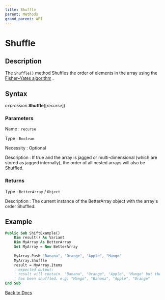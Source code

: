```yaml
---
title: Shuffle
parent: Methods
grand_parent: API
---
```


# Shuffle

## Description
The `Shuffle()` method Shuffles the order of elements in the array using the [Fisher–Yates algorithm](https://en.wikipedia.org/wiki/Fisher%E2%80%93Yates_shuffle#The_modern_algorithm) . 

## Syntax

*expression*.**Shuffle**([*recurse*])

### Parameters

Name 
: `recurse`

Type
: `Boolean`

Necessity
: Optional

Description
: If true and the array is jagged or multi-dimensional (which are stored as jagged internally), the order of all nested arrays will also be Shuffled.

### Returns

Type
: `BetterArray` / `Object`

Description
: The current instance of the BetterArray object with the array's order Shuffled.


## Example

```vb
Public Sub ShiftExample()
    Dim result() As Variant
    Dim MyArray As BetterArray
    Set MyArray = New BetterArray
    
    MyArray.Push "Banana", "Orange", "Apple", "Mango"
    MyArray.Shuffle
    result = MyArray.Items
    ' expected output:
    ' result will contain  "Banana", "Orange", "Apple", "Mango" but the order
    ' has been shuffled. e.g: "Mango", "Banana", "Apple", "Orange"
End Sub
```

[Back to Docs](https://senipah.github.io/VBA-Better-Array/)